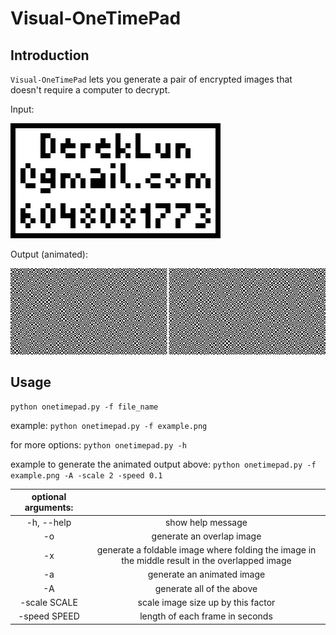 # Visual-OneTimePad
## Introduction
`Visual-OneTimePad` lets you generate a pair of encrypted images that doesn't require a computer to decrypt.

Input:

![input](https://raw.githubusercontent.com/Derek-Lun/Visual-OneTimePad/master/example_scaled.png)

Output (animated):

![output](https://raw.githubusercontent.com/Derek-Lun/Visual-OneTimePad/master/example_animated.gif)

## Usage
```
python onetimepad.py -f file_name
```

example: ``` python onetimepad.py -f example.png ```

for more options: ``` python onetimepad.py -h ```

example to generate the animated output above: ``` python onetimepad.py -f example.png -A -scale 2 -speed 0.1 ```

|optional arguments:| |
| :-----------: |:------------:|
|  -h, --help           |show help message|
|  -o                   |generate an overlap image|
|  -x                   |generate a foldable image where folding the image in the middle result in the overlapped image|
|  -a                   |generate an animated image|
|  -A                   |generate all of the above|
|  -scale SCALE         |scale image size up by this factor|
|  -speed SPEED         |length of each frame in seconds|
